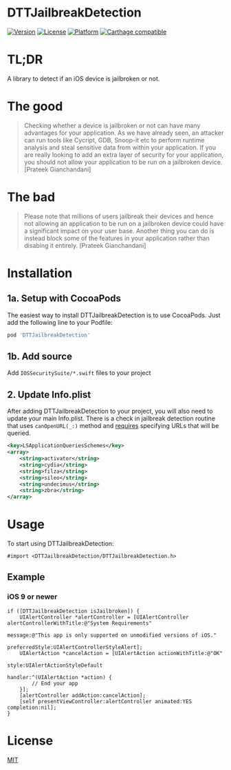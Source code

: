 DTTJailbreakDetection
=====================

[![Version](https://img.shields.io/cocoapods/v/DTTJailbreakDetection.svg?style=flat)](http://cocoadocs.org/docsets/DTTJailbreakDetection)
[![License](https://img.shields.io/cocoapods/l/DTTJailbreakDetection.svg?style=flat)](http://cocoadocs.org/docsets/DTTJailbreakDetection)
[![Platform](https://img.shields.io/cocoapods/p/DTTJailbreakDetection.svg?style=flat)](http://cocoadocs.org/docsets/DTTJailbreakDetection)
[![Carthage compatible](https://img.shields.io/badge/Carthage-compatible-brightgreen.svg)](https://github.com/shebuka/DTTJailbreakDetection)

# TL;DR

A library to detect if an iOS device is jailbroken or not.

# The good

> Checking whether a device is jailbroken or not can have many advantages for your application. As we have already seen, an attacker can run tools like Cycript, GDB, Snoop-it etc to perform runtime analysis and steal sensitive data from within your application. If you are really looking to add an extra layer of security for your application, you should not allow your application to be run on a jailbroken device. [Prateek Gianchandani]

# The bad

> Please note that millions of users jailbreak their devices and hence not allowing an application to be run on a jailbroken device could have a significant impact on your user base. Another thing you can do is instead block some of the features in your application rather than disabing it entirely. [Prateek Gianchandani]

# Installation

## 1a. Setup with CocoaPods
The easiest way to install DTTJailbreakDetection is to use CocoaPods. Just add the following line to your Podfile:

```ruby
pod 'DTTJailbreakDetection'
```

## 1b. Add source
Add `IOSSecuritySuite/*.swift` files to your project

## 2. Update Info.plist
After adding DTTJailbreakDetection to your project, you will also need to update your main Info.plist. There is a check in jailbreak detection routine that uses ```canOpenURL(_:)``` method and [requires](https://developer.apple.com/documentation/uikit/uiapplication/1622952-canopenurl) specifying URLs that will be queried.

```xml
<key>LSApplicationQueriesSchemes</key>
<array>
    <string>activator</string>
    <string>cydia</string>
    <string>filza</string>
    <string>sileo</string>
    <string>undecimus</string>
    <string>zbra</string>
</array>
```

# Usage

To start using DTTJailbreakDetection:

```obj-c
#import <DTTJailbreakDetection/DTTJailbreakDetection.h>
```

## Example

### iOS 9 or newer

```obj-c
if ([DTTJailbreakDetection isJailbroken]) {
    UIAlertController *alertController = [UIAlertController alertControllerWithTitle:@"System Requirements"
                                                                             message:@"This app is only supported on unmodified versions of iOS."
                                                                      preferredStyle:UIAlertControllerStyleAlert];
    UIAlertAction *cancelAction = [UIAlertAction actionWithTitle:@"OK"
                                                           style:UIAlertActionStyleDefault
                                                         handler:^(UIAlertAction *action) {
        // End your app
    }];
    [alertController addAction:cancelAction];
    [self presentViewController:alertController animated:YES completion:nil];
}
```

# License

[MIT](http://thi.mit-license.org/)
